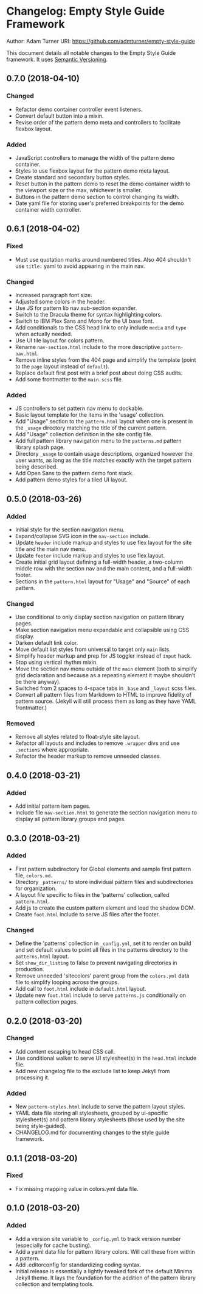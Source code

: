 # Changelog: Empty Style Guide Framework

Author: Adam Turner
URI: https://github.com/admturner/empty-style-guide

This document details all notable changes to the Empty Style Guide framework. It uses [Semantic Versioning](http://semver.org/).

<!--
## Major.MinorAddorDeprec.Bugfix (YYYY-MM-DD)

### Todo (for upcoming changes)
### Security (in case of fixed vulnerabilities)
### Fixed (for any bug fixes)
### Changed (for changes in existing functionality)
### Added (for new features)
### Deprecated (for once-stable features removed in upcoming releases)
### Removed (for deprecated features removed in this release)
-->

## 0.7.0 (2018-04-10)

### Changed

- Refactor demo container controller event listeners.
- Convert default button into a mixin.
- Revise order of the pattern demo meta and controllers to facilitate flexbox layout.

### Added

- JavaScript controllers to manage the width of the pattern demo container.
- Styles to use flexbox layout for the pattern demo meta layout.
- Create standard and secondary button styles.
- Reset button in the pattern demo to reset the demo container width to the viewport size or the max, whichever is smaller.
- Buttons in the pattern demo section to control changing its width.
- Date yaml file for storing user's preferred breakpoints for the demo container width controller.

## 0.6.1 (2018-04-02)

### Fixed

- Must use quotation marks around numbered titles. Also 404 shouldn't use `title:` yaml to avoid appearing in the main nav.

### Changed

- Increased paragraph font size.
- Adjusted some colors in the header.
- Use JS for pattern lib nav sub-section expander.
- Switch to the Dracula theme for syntax highlighting colors.
- Switch to IBM Plex Sans and Mono for the UI base font.
- Add conditionals to the CSS head link to only include `media` and `type` when actually needed.
- Use UI tile layout for colors pattern.
- Rename `nav-section.html` include to the more descriptive `pattern-nav.html`.
- Remove inline styles from the 404 page and simplify the template (point to the `page` layout instead of `default`).
- Replace default first post with a brief post about doing CSS audits.
- Add some frontmatter to the `main.scss` file.

### Added

- JS controllers to set pattern nav menu to dockable.
- Basic layout template for the items in the 'usage' collection.
- Add "Usage" section to the `pattern.html` layout when one is present in the `_usage` directory matching the title of the current pattern.
- Add "Usage" collection definition in the site config file.
- Add full pattern library navigation menu to the `patterns.md` pattern library splash page.
- Directory `_usage` to contain usage descriptions, organized however the user wants, as long as the title matches exactly with the target pattern being described.
- Add Open Sans to the pattern demo font stack.
- Add pattern demo styles for a tiled UI layout.

## 0.5.0 (2018-03-26)

### Added

- Initial style for the section navigation menu.
- Expand/collapse SVG icon in the `nav-section` include.
- Update `header` include markup and styles to use flex layout for the site title and the main nav menu.
- Update `footer` include markup and styles to use flex layout.
- Create initial grid layout defining a full-width header, a two-column middle row with the section nav and the main content, and a full-width footer.
- Sections in the `pattern.html` layout for "Usage" and "Source" of each pattern.

### Changed

- Use conditional to only display section navigation on pattern library pages.
- Make section navigation menu expandable and collapsible using CSS display.
- Darken default link color.
- Move default list styles from universal to target only `main` lists.
- Simplify header markup and prep for JS toggler instead of `input` hack.
- Stop using vertical rhythm mixin.
- Move the section nav menu outside of the `main` element (both to simplify grid declaration and because as a repeating element it maybe shouldn't be there anyway).
- Switched from 2 spaces to 4-space tabs in `_base` and `_layout` scss files.
- Convert all pattern files from Markdown to HTML to improve fidelity of pattern source. (Jekyll will still process them as long as they have YAML frontmatter.)

### Removed

- Remove all styles related to float-style site layout.
- Refactor all layouts and includes to remove `.wrapper` divs and use `.section`s where appropriate.
- Refactor the header markup to remove unneeded classes.

## 0.4.0 (2018-03-21)

### Added

- Add initial pattern item pages.
- Include file `nav-section.html` to generate the section navigation menu to display all pattern library groups and pages.

## 0.3.0 (2018-03-21)

### Added

- First pattern subdirectory for Global elements and sample first pattern file, `colors.md`.
- Directory `_patterns/` to store individual pattern files and subdirectories for organization.
- A layout file specific to files in the 'patterns' collection, called `pattern.html`.
- Add js to create the custom pattern element and load the shadow DOM.
- Create `foot.html` include to serve JS files after the footer.

### Changed

- Define the 'patterns' collection in `_config.yml`, set it to render on build and set default values to point all files in the patterns directory to the `patterns.html` layout.
- Set `show_dir_listing` to false to prevent navigating directories in production.
- Remove unneeded 'sitecolors' parent group from the `colors.yml` data file to simplify looping across the groups.
- Add call to `foot.html` include in `default.html` layout.
- Update new `foot.html` include to serve `patterns.js` conditionally on pattern collection pages.

## 0.2.0 (2018-03-20)

### Changed

- Add content escaping to head CSS call.
- Use conditional walker to serve UI stylesheet(s) in the `head.html` include file.
- Add new changelog file to the exclude list to keep Jekyll from processing it.

### Added

- New `pattern-styles.html` include to serve the pattern layout styles.
- YAML data file storing all stylesheets, grouped by ui-specific stylesheet(s) and pattern library stylesheets (those used by the site being style-guided).
- CHANGELOG.md for documenting changes to the style guide framework.

## 0.1.1 (2018-03-20)

### Fixed

- Fix missing mapping value in colors.yml data file.

## 0.1.0 (2018-03-20)

### Added

- Add a version site variable to `_config.yml` to track version number (especially for cache busting).
- Add a yaml data file for pattern library colors. Will call these from within a pattern.
- Add .editorconfig for standardizing coding syntax.
- Initial release is essentially a lightly tweaked fork of the default Minima Jekyll theme. It lays the foundation for the addition of the pattern library collection and templating tools.
